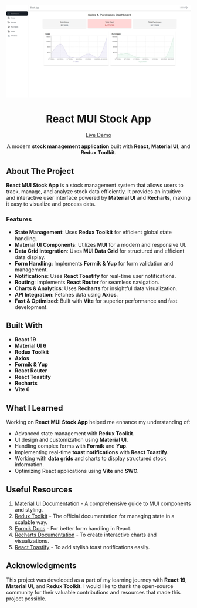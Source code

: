 ![Project Preview](./public/project_preview.jpg?raw=true)

<h1 align="center">React MUI Stock App</h1>

<div align="center">

[Live Demo](https://react-mui-stock-app.vercel.app/)

A modern **stock management application** built with **React**, **Material UI**, and **Redux Toolkit**.

</div>

## About The Project

**React MUI Stock App** is a stock management system that allows users to track, manage, and analyze stock data efficiently. It provides an intuitive and interactive user interface powered by **Material UI** and **Recharts**, making it easy to visualize and process data.

### Features

- **State Management**: Uses **Redux Toolkit** for efficient global state handling.
- **Material UI Components**: Utilizes **MUI** for a modern and responsive UI.
- **Data Grid Integration**: Uses **MUI Data Grid** for structured and efficient data display.
- **Form Handling**: Implements **Formik & Yup** for form validation and management.
- **Notifications**: Uses **React Toastify** for real-time user notifications.
- **Routing**: Implements **React Router** for seamless navigation.
- **Charts & Analytics**: Uses **Recharts** for insightful data visualization.
- **API Integration**: Fetches data using **Axios**.
- **Fast & Optimized**: Built with **Vite** for superior performance and fast development.

## Built With

- **React 19**
- **Material UI 6**
- **Redux Toolkit**
- **Axios**
- **Formik & Yup**
- **React Router**
- **React Toastify**
- **Recharts**
- **Vite 6**

## What I Learned

Working on **React MUI Stock App** helped me enhance my understanding of:

- Advanced state management with **Redux Toolkit**.
- UI design and customization using **Material UI**.
- Handling complex forms with **Formik** and **Yup**.
- Implementing real-time **toast notifications** with **React Toastify**.
- Working with **data grids** and charts to display structured stock information.
- Optimizing React applications using **Vite** and **SWC**.

## Useful Resources

1. [Material UI Documentation](https://mui.com/) - A comprehensive guide to MUI components and styling.
2. [Redux Toolkit](https://redux-toolkit.js.org/) - The official documentation for managing state in a scalable way.
3. [Formik Docs](https://formik.org/) - For better form handling in React.
4. [Recharts Documentation](https://recharts.org/en-US/) - To create interactive charts and visualizations.
5. [React Toastify](https://fkhadra.github.io/react-toastify/) - To add stylish toast notifications easily.

## Acknowledgments

This project was developed as a part of my learning journey with **React 19**, **Material UI**, and **Redux Toolkit**. I would like to thank the open-source community for their valuable contributions and resources that made this project possible.
